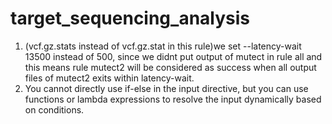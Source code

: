 # target_sequencing_analysis
1. (vcf.gz.stats instead of vcf.gz.stat in this rule)we set --latency-wait 13500 instead of 500, since we didnt put output of mutect in rule all and this means rule mutect2 will be considered as success when all output files of mutect2 exits within latency-wait.
2. You cannot directly use if-else in the input directive, but you can use functions or lambda expressions to resolve the input dynamically based on conditions.
